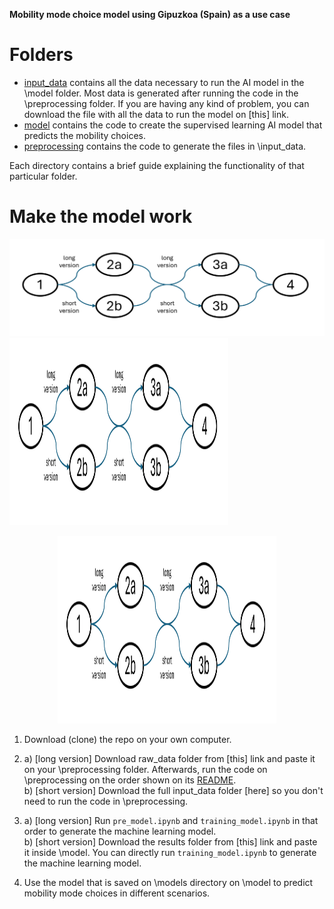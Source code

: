 **Mobility mode choice model using Gipuzkoa (Spain) as a use case**

# Folders
- [input_data](https://github.com/Inigo-Azcarate/CSLG_ModeChoice/tree/main/input_data) contains all the data necessary to run the AI model in the \model folder. Most data is generated after running the code in the \preprocessing folder. If you are having any kind of problem, you can download the file with all the data to run the model on [this] link.
- [model](https://github.com/Inigo-Azcarate/CSLG_ModeChoice/tree/main/model) contains the code to create the supervised learning AI model that predicts the mobility choices. 
- [preprocessing](https://github.com/Inigo-Azcarate/CSLG_ModeChoice/tree/main/preprocessing) contains the code to generate the files in \input_data.

Each directory contains a brief guide explaining the functionality of that particular folder.

# Make the model work

![](/images/work_flow.png)
<img src="/images/work_flow.png" width="350" height="300" />
<div style="text-align: center;">
    <img src="/images/work_flow.png" width="350" height="300" /> <!-- Adjust the width as needed -->
</div>

1. Download (clone) the repo on your own computer.

2. a) [long version]  Download raw_data folder from [this] link and paste it on your \preprocessing folder. Afterwards, run the code on \preprocessing on the order shown on its [README](https://github.com/Inigo-Azcarate/CSLG_ModeChoice/tree/main/preprocessing).  
   b) [short version] Download the full input_data folder [here] so you don't need to run the code in \preprocessing.

3. a) [long version]  Run `pre_model.ipynb` and `training_model.ipynb` in that order to generate the machine learning model.  
   b) [short version] Download the results folder from [this] link and paste it inside \model. You can directly run `training_model.ipynb` to generate the machine learning model.

4. Use the model that is saved on \models directory on \model to predict mobility mode choices in different scenarios. 



